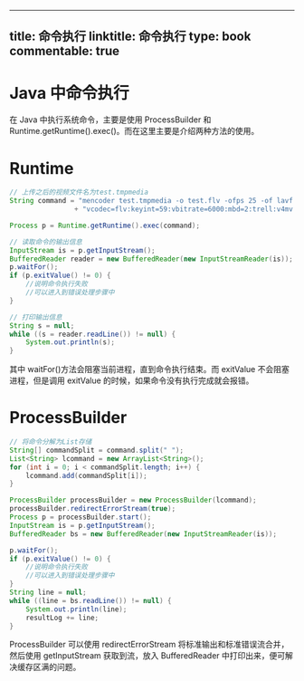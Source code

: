 
---
title: 命令执行
linktitle: 命令执行
type: book
commentable: true
---

# Java 中命令执行

在 Java 中执行系统命令，主要是使用 ProcessBuilder 和 Runtime.getRuntime().exec()。而在这里主要是介绍两种方法的使用。

# Runtime

```java
// 上传之后的视频文件名为test.tmpmedia
String command = "mencoder test.tmpmedia -o test.flv -ofps 25 -of lavf -oac mp3lame -srate 22050 -ovc lavc -lavcopts "
                + "vcodec=flv:keyint=59:vbitrate=6000:mbd=2:trell:v4mv:o=mpv_flagg=cbp_rd:last_pred=3 -vf harddup,scale=480:256";

Process p = Runtime.getRuntime().exec(command);

// 读取命令的输出信息
InputStream is = p.getInputStream();
BufferedReader reader = new BufferedReader(new InputStreamReader(is));
p.waitFor();
if (p.exitValue() != 0) {
    //说明命令执行失败
    //可以进入到错误处理步骤中
}

// 打印输出信息
String s = null;
while ((s = reader.readLine()) != null) {
    System.out.println(s);
}
```

其中 waitFor()方法会阻塞当前进程，直到命令执行结束。而 exitValue 不会阻塞进程，但是调用 exitValue 的时候，如果命令没有执行完成就会报错。

# ProcessBuilder

```java
// 将命令分解为List存储
String[] commandSplit = command.split(" ");
List<String> lcommand = new ArrayList<String>();
for (int i = 0; i < commandSplit.length; i++) {
    lcommand.add(commandSplit[i]);
}

ProcessBuilder processBuilder = new ProcessBuilder(lcommand);
processBuilder.redirectErrorStream(true);
Process p = processBuilder.start();
InputStream is = p.getInputStream();
BufferedReader bs = new BufferedReader(new InputStreamReader(is));

p.waitFor();
if (p.exitValue() != 0) {
    //说明命令执行失败
    //可以进入到错误处理步骤中
}
String line = null;
while ((line = bs.readLine()) != null) {
    System.out.println(line);
    resultLog += line;
}
```

ProcessBuilder 可以使用 redirectErrorStream 将标准输出和标准错误流合并，然后使用 getInputStream 获取到流，放入 BufferedReader 中打印出来，便可解决缓存区满的问题。

    